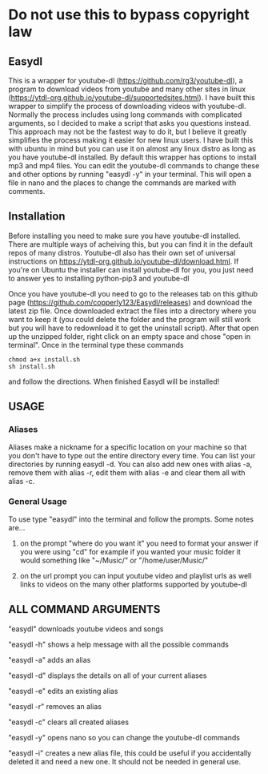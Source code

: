 # Do not use this to bypass copyright law

## Easydl
This is a wrapper for youtube-dl (https://github.com/rg3/youtube-dl), a program to download videos from youtube and many other sites in linux (https://ytdl-org.github.io/youtube-dl/supportedsites.html). I have built this wrapper to simplify the process of downloading videos with youtube-dl. Normally the process includes using long commands with complicated arguments, so I decided to make a script that asks you questions instead. This approach may not be the fastest way to do it, but I believe it greatly simplifies the process making it easier for new linux users. I have built this with ubuntu in mind but you can use it on almost any linux distro as long as you have youtube-dl installed. By default this wrapper has options to install mp3 and mp4 files. You can edit the youtube-dl commands to change these and other options by running "easydl -y" in your terminal. This will open a file in nano and the places to change the commands are marked with comments.

## Installation
Before installing you need to make sure you have youtube-dl installed. There are multiple ways of acheiving this, but you can find it in the default repos of many distros. Youtube-dl also has their own set of universal instructions on https://ytdl-org.github.io/youtube-dl/download.html. If you're on Ubuntu the installer can install youtube-dl for you, you just need to answer yes to installing python-pip3 and youtube-dl

Once you have youtube-dl you need to go to the releases tab on this github page (https://github.com/copperly123/Easydl/releases) and download the latest zip file. Once downloaded extract the files into a directory where you want to keep it (you could delete the folder and the program will still work but you will have to redownload it to get the uninstall script). After that open up the unzipped folder, right click on an empty space and chose "open in terminal". Once in the terminal type these commands

```
chmod a+x install.sh
sh install.sh
```

and follow the directions. When finished Easydl will be installed!

## USAGE

### Aliases
Aliases make a nickname for a specific location on your machine so that you don't have to type out the entire directory every time. You can list your directories by running easydl -d. You can also add new ones with alias -a, remove them with alias -r, edit them with alias -e and clear them all with alias -c.

### General Usage
To use type "easydl" into the terminal and follow the prompts. Some notes are...
  1. on the prompt "where do you want it" you need to format your answer if you were using "cd" for example if you wanted your music folder it would something like "~/Music/" or "/home/user/Music/"

  2. on the url prompt you can input youtube video and playlist urls as well links to videos on the many other platforms supported by youtube-dl

## ALL COMMAND ARGUMENTS

"easydl" downloads youtube videos and songs

"easydl -h" shows a help message with all the possible commands

"easydl -a" adds an alias

"easydl -d" displays the details on all of your current aliases

"easydl -e" edits an existing alias

"easydl -r" removes an alias

"easydl -c" clears all created aliases

"easydl -y" opens nano so you can change the youtube-dl commands

"easydl -i" creates a new alias file, this could be useful if you accidentally deleted it and need a new one. It should not be needed in general use.
